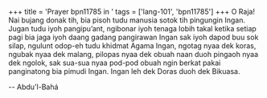 +++
title = 'Prayer bpn11785 in '
tags = ['lang-101', 'bpn11785']
+++
O Raja! Nai bujang donak tih, bia pisoh tudu manusia sotok tih pingungin Ingan. Jugan tudu iyoh pangipu’ant, ngibonar iyoh tenaga lobih takal ketika setiap pagi bia jaga iyoh daang gadang pangirawan Ingan sak iyoh dapod buu sok silap, ngulunt odop-eh tudu khidmat Agama Ingan, ngotag nyaa dek koras, ngubak nyaa dek malang, pilopas nyaa dek obuah naan duoh pingaoh nyaa dek ngolok, sak sua-sua nyaa pod-pod obuah ngin berkat pakai panginatong bia pimudi Ingan. Ingan leh dek Doras duoh dek Bikuasa.

-- Abdu'l-Bahá
